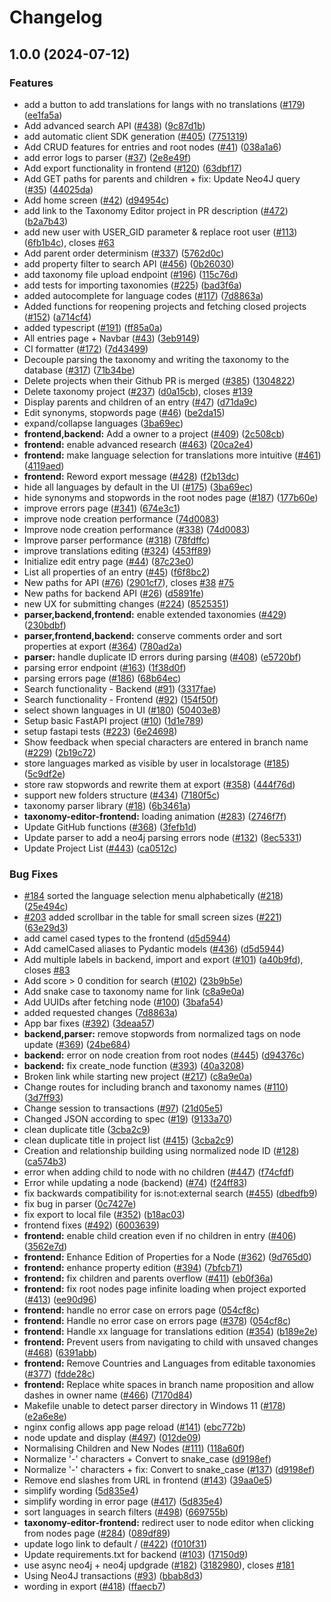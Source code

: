 # Changelog

## 1.0.0 (2024-07-12)


### Features

* add a button to add translations for langs with no translations ([#179](https://github.com/openfoodfacts/taxonomy-editor/issues/179)) ([ee1fa5a](https://github.com/openfoodfacts/taxonomy-editor/commit/ee1fa5abbef06ce1eb94c176258369c456d5be74))
* Add advanced search API ([#438](https://github.com/openfoodfacts/taxonomy-editor/issues/438)) ([9c87d1b](https://github.com/openfoodfacts/taxonomy-editor/commit/9c87d1b3b3fc9a40483265008147feae3c919d59))
* add automatic client SDK generation ([#405](https://github.com/openfoodfacts/taxonomy-editor/issues/405)) ([7751319](https://github.com/openfoodfacts/taxonomy-editor/commit/7751319716f2f47d741d5554d86b659160937a8e))
* Add CRUD features for entries and root nodes ([#41](https://github.com/openfoodfacts/taxonomy-editor/issues/41)) ([038a1a6](https://github.com/openfoodfacts/taxonomy-editor/commit/038a1a6df162e74969e41de4fd88f095f0ee01d9))
* add error logs to parser ([#37](https://github.com/openfoodfacts/taxonomy-editor/issues/37)) ([2e8e49f](https://github.com/openfoodfacts/taxonomy-editor/commit/2e8e49fb7e9ca56ac5ff195dde00a6992f435c5c))
* Add export functionality in frontend ([#120](https://github.com/openfoodfacts/taxonomy-editor/issues/120)) ([63dbf17](https://github.com/openfoodfacts/taxonomy-editor/commit/63dbf17222bf077fca06aa1e1d00400854d53466))
* Add GET paths for parents and children + fix: Update Neo4J query ([#35](https://github.com/openfoodfacts/taxonomy-editor/issues/35)) ([44025da](https://github.com/openfoodfacts/taxonomy-editor/commit/44025da3b204ee7209554b1447d4669507ec3b13))
* Add home screen ([#42](https://github.com/openfoodfacts/taxonomy-editor/issues/42)) ([d94954c](https://github.com/openfoodfacts/taxonomy-editor/commit/d94954c27fcbe3adcdf6af3cb96fce78ff0770a6))
* add link to the Taxonomy Editor project in PR description ([#472](https://github.com/openfoodfacts/taxonomy-editor/issues/472)) ([b2a7b43](https://github.com/openfoodfacts/taxonomy-editor/commit/b2a7b4339d336023755d010d3e1612c5bf28f6fc))
* add new user with USER_GID parameter & replace root user ([#113](https://github.com/openfoodfacts/taxonomy-editor/issues/113)) ([6fb1b4c](https://github.com/openfoodfacts/taxonomy-editor/commit/6fb1b4c6e898212a515b01c96d525bf8c2485e6a)), closes [#63](https://github.com/openfoodfacts/taxonomy-editor/issues/63)
* Add parent order determinism ([#337](https://github.com/openfoodfacts/taxonomy-editor/issues/337)) ([5762d0c](https://github.com/openfoodfacts/taxonomy-editor/commit/5762d0c59fbe80832aedaf9cda649e97f8727c83))
* add property filter to search API ([#456](https://github.com/openfoodfacts/taxonomy-editor/issues/456)) ([0b26030](https://github.com/openfoodfacts/taxonomy-editor/commit/0b26030d96588692a8dcb65ebaf8f0b06f04f17a))
* add taxonomy file upload endpoint ([#196](https://github.com/openfoodfacts/taxonomy-editor/issues/196)) ([115c76d](https://github.com/openfoodfacts/taxonomy-editor/commit/115c76d46d234295336b4359be5e0b679e85d27d))
* add tests for importing taxonomies ([#225](https://github.com/openfoodfacts/taxonomy-editor/issues/225)) ([bad3f6a](https://github.com/openfoodfacts/taxonomy-editor/commit/bad3f6ae87431a6eba0cd3e73b8f6470b88a91bb))
* added autocomplete for language codes ([#117](https://github.com/openfoodfacts/taxonomy-editor/issues/117)) ([7d8863a](https://github.com/openfoodfacts/taxonomy-editor/commit/7d8863a902627d26ecc32f93391c442dda004ce0))
* Added functions for reopening projects and fetching closed projects ([#152](https://github.com/openfoodfacts/taxonomy-editor/issues/152)) ([a714cf4](https://github.com/openfoodfacts/taxonomy-editor/commit/a714cf48d0c8a9511e67d9cda7555857399802bd))
* added typescript ([#191](https://github.com/openfoodfacts/taxonomy-editor/issues/191)) ([ff85a0a](https://github.com/openfoodfacts/taxonomy-editor/commit/ff85a0a250956201cf9fa89cf4ecc0e1f91b693d))
* All entries page + Navbar ([#43](https://github.com/openfoodfacts/taxonomy-editor/issues/43)) ([3eb9149](https://github.com/openfoodfacts/taxonomy-editor/commit/3eb91493f9e70180d7c212360e61ebfca5ad8755))
* CI formatter ([#172](https://github.com/openfoodfacts/taxonomy-editor/issues/172)) ([7d43499](https://github.com/openfoodfacts/taxonomy-editor/commit/7d4349976f1b74f5a10278af003c5b50654e7d89))
* Decouple parsing the taxonomy and writing the taxonomy to the database ([#317](https://github.com/openfoodfacts/taxonomy-editor/issues/317)) ([71b34be](https://github.com/openfoodfacts/taxonomy-editor/commit/71b34be697047ba5c33d76c0b2cc3dc6386ffba7))
* Delete projects when their Github PR is merged ([#385](https://github.com/openfoodfacts/taxonomy-editor/issues/385)) ([1304822](https://github.com/openfoodfacts/taxonomy-editor/commit/1304822b1c65a565548caca59497c8c6f2d39dc4))
* Delete taxonomy project ([#237](https://github.com/openfoodfacts/taxonomy-editor/issues/237)) ([d0a15cb](https://github.com/openfoodfacts/taxonomy-editor/commit/d0a15cb262e3db24bccf11a9b41f62716c6cc425)), closes [#139](https://github.com/openfoodfacts/taxonomy-editor/issues/139)
* Display parents and children of an entry ([#47](https://github.com/openfoodfacts/taxonomy-editor/issues/47)) ([d71da9c](https://github.com/openfoodfacts/taxonomy-editor/commit/d71da9c341aebff00433e31d4625b79e30fe0804))
* Edit synonyms, stopwords page ([#46](https://github.com/openfoodfacts/taxonomy-editor/issues/46)) ([be2da15](https://github.com/openfoodfacts/taxonomy-editor/commit/be2da15deb1a209767d77d0172a3fe67a08caf9b))
* expand/collapse languages ([3ba69ec](https://github.com/openfoodfacts/taxonomy-editor/commit/3ba69eca5cc2d40961cd7d346ae12f4f1f7b9627))
* **frontend,backend:** Add a owner to a project ([#409](https://github.com/openfoodfacts/taxonomy-editor/issues/409)) ([2c508cb](https://github.com/openfoodfacts/taxonomy-editor/commit/2c508cb392caa2ff1f702d43a782147ec0d59dcd))
* **frontend:** enable advanced research ([#463](https://github.com/openfoodfacts/taxonomy-editor/issues/463)) ([20ca2e4](https://github.com/openfoodfacts/taxonomy-editor/commit/20ca2e46406aeed0a7ed2193d709f53b72eac232))
* **frontend:** make language selection for translations more intuitive ([#461](https://github.com/openfoodfacts/taxonomy-editor/issues/461)) ([4119aed](https://github.com/openfoodfacts/taxonomy-editor/commit/4119aedf501fbd0c7ad2c04cc0a219f66e709caf))
* **frontend:** Reword export message ([#428](https://github.com/openfoodfacts/taxonomy-editor/issues/428)) ([f2b13dc](https://github.com/openfoodfacts/taxonomy-editor/commit/f2b13dc946ab30e7d60014d8bea8ecfe4f7b0ea3))
* hide all languages by default in the UI ([#175](https://github.com/openfoodfacts/taxonomy-editor/issues/175)) ([3ba69ec](https://github.com/openfoodfacts/taxonomy-editor/commit/3ba69eca5cc2d40961cd7d346ae12f4f1f7b9627))
* hide synonyms and stopwords in the root nodes page ([#187](https://github.com/openfoodfacts/taxonomy-editor/issues/187)) ([177b60e](https://github.com/openfoodfacts/taxonomy-editor/commit/177b60e7587f40287d39f87e8f87eb1657c4ff1c))
* improve errors page ([#341](https://github.com/openfoodfacts/taxonomy-editor/issues/341)) ([674e3c1](https://github.com/openfoodfacts/taxonomy-editor/commit/674e3c1e14e0ff366966c72e35140aaaf19dbf43))
* improve node creation performance ([74d0083](https://github.com/openfoodfacts/taxonomy-editor/commit/74d0083717feb6c3e1851971a925e4d90ec69f90))
* Improve node creation performance ([#338](https://github.com/openfoodfacts/taxonomy-editor/issues/338)) ([74d0083](https://github.com/openfoodfacts/taxonomy-editor/commit/74d0083717feb6c3e1851971a925e4d90ec69f90))
* Improve parser performance ([#318](https://github.com/openfoodfacts/taxonomy-editor/issues/318)) ([78fdffc](https://github.com/openfoodfacts/taxonomy-editor/commit/78fdffc978af64f79b124c3d758f37906cfdb5f0))
* improve translations editing ([#324](https://github.com/openfoodfacts/taxonomy-editor/issues/324)) ([453ff89](https://github.com/openfoodfacts/taxonomy-editor/commit/453ff8937004c18c11adc32e1055668207c002e4))
* Initialize edit entry page ([#44](https://github.com/openfoodfacts/taxonomy-editor/issues/44)) ([87c23e0](https://github.com/openfoodfacts/taxonomy-editor/commit/87c23e051b7a87415283b74c71a2dc2c1f9a9940))
* List all properties of an entry ([#45](https://github.com/openfoodfacts/taxonomy-editor/issues/45)) ([f6f8bc2](https://github.com/openfoodfacts/taxonomy-editor/commit/f6f8bc28cfa529ebb7f4f2032ca5d4fa46b143e5))
* New paths for API ([#76](https://github.com/openfoodfacts/taxonomy-editor/issues/76)) ([2901cf7](https://github.com/openfoodfacts/taxonomy-editor/commit/2901cf765aa50f3734dcac7d4094a8cb7a2b1dfb)), closes [#38](https://github.com/openfoodfacts/taxonomy-editor/issues/38) [#75](https://github.com/openfoodfacts/taxonomy-editor/issues/75)
* New paths for backend API ([#26](https://github.com/openfoodfacts/taxonomy-editor/issues/26)) ([d5891fe](https://github.com/openfoodfacts/taxonomy-editor/commit/d5891fe691d2270df53aba29e1c8d930b8937710))
* new UX for submitting changes ([#224](https://github.com/openfoodfacts/taxonomy-editor/issues/224)) ([8525351](https://github.com/openfoodfacts/taxonomy-editor/commit/852535143e16df36fef337cfcfc9d52e2e9fc636))
* **parser,backend,frontend:** enable extended taxonomies ([#429](https://github.com/openfoodfacts/taxonomy-editor/issues/429)) ([230bdbf](https://github.com/openfoodfacts/taxonomy-editor/commit/230bdbffc7f5f1e7c295fc16a14a7f9d5020ed5b))
* **parser,frontend,backend:** conserve comments order and sort properties at export ([#364](https://github.com/openfoodfacts/taxonomy-editor/issues/364)) ([780ad2a](https://github.com/openfoodfacts/taxonomy-editor/commit/780ad2af6eeb95c588f18b84a95e6e3522c3726f))
* **parser:** handle duplicate ID errors during parsing ([#408](https://github.com/openfoodfacts/taxonomy-editor/issues/408)) ([e5720bf](https://github.com/openfoodfacts/taxonomy-editor/commit/e5720bf04eeed8ffd30c8029eb85f30925be1f08))
* parsing error endpoint ([#163](https://github.com/openfoodfacts/taxonomy-editor/issues/163)) ([1f38d0f](https://github.com/openfoodfacts/taxonomy-editor/commit/1f38d0f2c302aa36672b8fb036f64e93fb5b8afe))
* parsing errors page ([#186](https://github.com/openfoodfacts/taxonomy-editor/issues/186)) ([68b64ec](https://github.com/openfoodfacts/taxonomy-editor/commit/68b64ece9401325f31dd9fcd8a93fb10bc380642))
* Search functionality - Backend ([#91](https://github.com/openfoodfacts/taxonomy-editor/issues/91)) ([3317fae](https://github.com/openfoodfacts/taxonomy-editor/commit/3317fae1cc8e20c00744429c51b50f6e4b3086dc))
* Search functionality - Frontend ([#92](https://github.com/openfoodfacts/taxonomy-editor/issues/92)) ([154f50f](https://github.com/openfoodfacts/taxonomy-editor/commit/154f50f3dfda329ae68a9e54f9c04b9b945a1b4a))
* select shown languages in UI ([#180](https://github.com/openfoodfacts/taxonomy-editor/issues/180)) ([50403e8](https://github.com/openfoodfacts/taxonomy-editor/commit/50403e88533e45b0d9d820d673ec9ab97bd08cd8))
* Setup basic FastAPI project ([#10](https://github.com/openfoodfacts/taxonomy-editor/issues/10)) ([1d1e789](https://github.com/openfoodfacts/taxonomy-editor/commit/1d1e789055d74dee2bceda3042c5c0a2dd1a44a5))
* setup fastapi tests ([#223](https://github.com/openfoodfacts/taxonomy-editor/issues/223)) ([6e24698](https://github.com/openfoodfacts/taxonomy-editor/commit/6e2469854d5d90f9ed5c36a603b431cdbf6cf856))
* Show feedback when special characters are entered in branch name ([#229](https://github.com/openfoodfacts/taxonomy-editor/issues/229)) ([2b19c72](https://github.com/openfoodfacts/taxonomy-editor/commit/2b19c72d42bb80e1f0b3408f26650caf52825728))
* store languages marked as visible by user in localstorage ([#185](https://github.com/openfoodfacts/taxonomy-editor/issues/185)) ([5c9df2e](https://github.com/openfoodfacts/taxonomy-editor/commit/5c9df2e7118d574f2c526be81cee6fdb4317b5fc))
* store raw stopwords and rewrite them at export ([#358](https://github.com/openfoodfacts/taxonomy-editor/issues/358)) ([444f76d](https://github.com/openfoodfacts/taxonomy-editor/commit/444f76d1f1954473829bf71f9c7e2268d2e0a9c5))
* support new folders structure ([#434](https://github.com/openfoodfacts/taxonomy-editor/issues/434)) ([7180f5c](https://github.com/openfoodfacts/taxonomy-editor/commit/7180f5ca69e22208c455b1378a9b1652d26346ca))
* taxonomy parser library ([#18](https://github.com/openfoodfacts/taxonomy-editor/issues/18)) ([6b3461a](https://github.com/openfoodfacts/taxonomy-editor/commit/6b3461ade913202aedb4796f506c549c7c80c938))
* **taxonomy-editor-frontend:** loading animation ([#283](https://github.com/openfoodfacts/taxonomy-editor/issues/283)) ([2746f7f](https://github.com/openfoodfacts/taxonomy-editor/commit/2746f7f3bd2a6a6370977ef7ad13a36dc01eedf5))
* Update GitHub functions ([#368](https://github.com/openfoodfacts/taxonomy-editor/issues/368)) ([3fefb1d](https://github.com/openfoodfacts/taxonomy-editor/commit/3fefb1d8eac5efb32c8ec0860c6e11595c5964cd))
* Update parser to add a neo4j parsing errors node ([#132](https://github.com/openfoodfacts/taxonomy-editor/issues/132)) ([8ec5331](https://github.com/openfoodfacts/taxonomy-editor/commit/8ec533160125596cb6f985d00000b1286b9888ea))
* Update Project List ([#443](https://github.com/openfoodfacts/taxonomy-editor/issues/443)) ([ca0512c](https://github.com/openfoodfacts/taxonomy-editor/commit/ca0512c35ff54c8e2a69f1f129f7f2d6f3c5c4ea))


### Bug Fixes

* [#184](https://github.com/openfoodfacts/taxonomy-editor/issues/184) sorted the language selection menu alphabetically ([#218](https://github.com/openfoodfacts/taxonomy-editor/issues/218)) ([25e494c](https://github.com/openfoodfacts/taxonomy-editor/commit/25e494cef9b4d2294742fd6a70c00c010f3ef18e))
* [#203](https://github.com/openfoodfacts/taxonomy-editor/issues/203) added scrollbar in the table for small screen sizes ([#221](https://github.com/openfoodfacts/taxonomy-editor/issues/221)) ([63e29d3](https://github.com/openfoodfacts/taxonomy-editor/commit/63e29d319d8dfee3bd6cfb4858736c30de1b1885))
* add camel cased types to the frontend ([d5d5944](https://github.com/openfoodfacts/taxonomy-editor/commit/d5d5944aed2613aadb47dedbaf8668551d55f83a))
* Add camelCased aliases to Pydantic models ([#436](https://github.com/openfoodfacts/taxonomy-editor/issues/436)) ([d5d5944](https://github.com/openfoodfacts/taxonomy-editor/commit/d5d5944aed2613aadb47dedbaf8668551d55f83a))
* Add multiple labels in backend, import and export ([#101](https://github.com/openfoodfacts/taxonomy-editor/issues/101)) ([a40b9fd](https://github.com/openfoodfacts/taxonomy-editor/commit/a40b9fd69b046823e871c577ac2f696b46058382)), closes [#83](https://github.com/openfoodfacts/taxonomy-editor/issues/83)
* Add score &gt; 0 condition for search ([#102](https://github.com/openfoodfacts/taxonomy-editor/issues/102)) ([23b9b5e](https://github.com/openfoodfacts/taxonomy-editor/commit/23b9b5e5dfa1473732ac7dfea1a12c49611e4cc2))
* Add snake case to taxonomy name for link ([c8a9e0a](https://github.com/openfoodfacts/taxonomy-editor/commit/c8a9e0a7f060bb38bd1a3a46f1c3db02b0c3da27))
* Add UUIDs after fetching node ([#100](https://github.com/openfoodfacts/taxonomy-editor/issues/100)) ([3bafa54](https://github.com/openfoodfacts/taxonomy-editor/commit/3bafa540ee1ab6f4fa333e1a13a0ff0b789a1c9f))
* added requested changes ([7d8863a](https://github.com/openfoodfacts/taxonomy-editor/commit/7d8863a902627d26ecc32f93391c442dda004ce0))
* App bar fixes ([#392](https://github.com/openfoodfacts/taxonomy-editor/issues/392)) ([3deaa57](https://github.com/openfoodfacts/taxonomy-editor/commit/3deaa579a2defa2de613961b9eba67c7feb5c61c))
* **backend,parser:** remove stopwords from normalized tags on node update ([#369](https://github.com/openfoodfacts/taxonomy-editor/issues/369)) ([24be684](https://github.com/openfoodfacts/taxonomy-editor/commit/24be684b1415e7131476af1cb16b884f26dbf412))
* **backend:** error on node creation from root nodes ([#445](https://github.com/openfoodfacts/taxonomy-editor/issues/445)) ([d94376c](https://github.com/openfoodfacts/taxonomy-editor/commit/d94376c5c22b176026b007e4a9a9de05a226308f))
* **backend:** fix create_node function ([#393](https://github.com/openfoodfacts/taxonomy-editor/issues/393)) ([40a3208](https://github.com/openfoodfacts/taxonomy-editor/commit/40a3208a7a5e1075ef5fc5d1216800942f399dd3))
* Broken link while starting new project ([#217](https://github.com/openfoodfacts/taxonomy-editor/issues/217)) ([c8a9e0a](https://github.com/openfoodfacts/taxonomy-editor/commit/c8a9e0a7f060bb38bd1a3a46f1c3db02b0c3da27))
* Change routes for including branch and taxonomy names ([#110](https://github.com/openfoodfacts/taxonomy-editor/issues/110)) ([3d7ff93](https://github.com/openfoodfacts/taxonomy-editor/commit/3d7ff930d8377b884c156f0a8d35b819e6319582))
* Change session to transactions ([#97](https://github.com/openfoodfacts/taxonomy-editor/issues/97)) ([21d05e5](https://github.com/openfoodfacts/taxonomy-editor/commit/21d05e5f9b0a080a9034afead8de846fa812e122))
* Changed JSON according to spec ([#19](https://github.com/openfoodfacts/taxonomy-editor/issues/19)) ([9133a70](https://github.com/openfoodfacts/taxonomy-editor/commit/9133a7013de609db76751e4b37d1b2cfe1190c37))
* clean duplicate title ([3cba2c9](https://github.com/openfoodfacts/taxonomy-editor/commit/3cba2c9700af7fcc2cfecfb23cc71314348ab7e7))
* clean duplicate title in project list ([#415](https://github.com/openfoodfacts/taxonomy-editor/issues/415)) ([3cba2c9](https://github.com/openfoodfacts/taxonomy-editor/commit/3cba2c9700af7fcc2cfecfb23cc71314348ab7e7))
* Creation and relationship building using normalized node ID ([#128](https://github.com/openfoodfacts/taxonomy-editor/issues/128)) ([ca574b3](https://github.com/openfoodfacts/taxonomy-editor/commit/ca574b35a536532c22d1b3234046ecc129c13cb3))
* error when adding child to node with no children ([#447](https://github.com/openfoodfacts/taxonomy-editor/issues/447)) ([f74cfdf](https://github.com/openfoodfacts/taxonomy-editor/commit/f74cfdf7f01fa2814b0772ec701eeedab52d6dce))
* Error while updating a node (backend) ([#74](https://github.com/openfoodfacts/taxonomy-editor/issues/74)) ([f24ff83](https://github.com/openfoodfacts/taxonomy-editor/commit/f24ff8328c3007b61cd6a62b6f023ca01740f78f))
* fix backwards compatibility for is:not:external search ([#455](https://github.com/openfoodfacts/taxonomy-editor/issues/455)) ([dbedfb9](https://github.com/openfoodfacts/taxonomy-editor/commit/dbedfb937a5b5c9912d1f3c2a5ea766014dff2bb))
* fix bug in parser ([0c7427e](https://github.com/openfoodfacts/taxonomy-editor/commit/0c7427eed640c8a023f70b30753475643ca9d0eb))
* fix export to local file ([#352](https://github.com/openfoodfacts/taxonomy-editor/issues/352)) ([b18ac03](https://github.com/openfoodfacts/taxonomy-editor/commit/b18ac038fcf20ffbd202e87460f0d354199bd56d))
* frontend fixes ([#492](https://github.com/openfoodfacts/taxonomy-editor/issues/492)) ([6003639](https://github.com/openfoodfacts/taxonomy-editor/commit/60036397b508e278f8d30fd4db6512f7a706b4a2))
* **frontend:** enable child creation even if no children in entry ([#406](https://github.com/openfoodfacts/taxonomy-editor/issues/406)) ([3562e7d](https://github.com/openfoodfacts/taxonomy-editor/commit/3562e7d6fa73de2404fc1b23812023c53cddd89a))
* **frontend:** Enhance Edition of Properties for a Node ([#362](https://github.com/openfoodfacts/taxonomy-editor/issues/362)) ([9d765d0](https://github.com/openfoodfacts/taxonomy-editor/commit/9d765d09cd96bf0435ef1a8a605b49e79876dce8))
* **frontend:** enhance property edition ([#394](https://github.com/openfoodfacts/taxonomy-editor/issues/394)) ([7bfcb71](https://github.com/openfoodfacts/taxonomy-editor/commit/7bfcb7153520171e773a2251c8b17c7d331844b2))
* **frontend:** fix children and parents overflow ([#411](https://github.com/openfoodfacts/taxonomy-editor/issues/411)) ([eb0f36a](https://github.com/openfoodfacts/taxonomy-editor/commit/eb0f36acbe019568cf17116829c6c3e30feaf423))
* **frontend:** fix root nodes page infinite loading when project exported ([#413](https://github.com/openfoodfacts/taxonomy-editor/issues/413)) ([ee90d96](https://github.com/openfoodfacts/taxonomy-editor/commit/ee90d960f43d3c777b30064e33273c5105acc410))
* **frontend:** handle no error case on errors page ([054cf8c](https://github.com/openfoodfacts/taxonomy-editor/commit/054cf8c42b95d3e992a0f88ac9a47b6f5796101e))
* **frontend:** Handle no error case on errors page ([#378](https://github.com/openfoodfacts/taxonomy-editor/issues/378)) ([054cf8c](https://github.com/openfoodfacts/taxonomy-editor/commit/054cf8c42b95d3e992a0f88ac9a47b6f5796101e))
* **frontend:** Handle xx language for translations edition ([#354](https://github.com/openfoodfacts/taxonomy-editor/issues/354)) ([b189e2e](https://github.com/openfoodfacts/taxonomy-editor/commit/b189e2e2946ad08bf1ad2a680f2caa15f0c99cd1))
* **frontend:** Prevent users from navigating to child with unsaved changes ([#468](https://github.com/openfoodfacts/taxonomy-editor/issues/468)) ([6391abb](https://github.com/openfoodfacts/taxonomy-editor/commit/6391abb6eed563a33be1e06d8ca97971260fbadb))
* **frontend:** Remove Countries and Languages from editable taxonomies ([#377](https://github.com/openfoodfacts/taxonomy-editor/issues/377)) ([fdde28c](https://github.com/openfoodfacts/taxonomy-editor/commit/fdde28c4896611dc3327b59361b60985d0bd0c5a))
* **frontend:** Replace white spaces in branch name proposition and allow dashes in owner name ([#466](https://github.com/openfoodfacts/taxonomy-editor/issues/466)) ([7170d84](https://github.com/openfoodfacts/taxonomy-editor/commit/7170d84095b2e9cd9d00392556681d361d4b9db2))
* Makefile unable to detect parser directory in Windows 11 ([#178](https://github.com/openfoodfacts/taxonomy-editor/issues/178)) ([e2a6e8e](https://github.com/openfoodfacts/taxonomy-editor/commit/e2a6e8e7bcdb721f78a48857b1cee4f9e9656472))
* nginx config allows app page reload ([#141](https://github.com/openfoodfacts/taxonomy-editor/issues/141)) ([ebc772b](https://github.com/openfoodfacts/taxonomy-editor/commit/ebc772bf116f66af8efc67be55a34cb121d90986))
* node update and display ([#497](https://github.com/openfoodfacts/taxonomy-editor/issues/497)) ([012de09](https://github.com/openfoodfacts/taxonomy-editor/commit/012de098da1f79e90c77ad6943c47378f6abcc86))
* Normalising Children and New Nodes ([#111](https://github.com/openfoodfacts/taxonomy-editor/issues/111)) ([118a60f](https://github.com/openfoodfacts/taxonomy-editor/commit/118a60f88d403d3a6ce3f72368dea7dea7c7aa59))
* Normalize '-' characters + Convert to snake_case ([d9198ef](https://github.com/openfoodfacts/taxonomy-editor/commit/d9198ef014ba1b70b7b298c52571f111aa536e9d))
* Normalize '-' characters + fix: Convert to snake_case ([#137](https://github.com/openfoodfacts/taxonomy-editor/issues/137)) ([d9198ef](https://github.com/openfoodfacts/taxonomy-editor/commit/d9198ef014ba1b70b7b298c52571f111aa536e9d))
* Remove end slashes from URL in frontend ([#143](https://github.com/openfoodfacts/taxonomy-editor/issues/143)) ([39aa0e5](https://github.com/openfoodfacts/taxonomy-editor/commit/39aa0e5153b12db41207a27adbe01eb78ac8240f))
* simplify wording ([5d835e4](https://github.com/openfoodfacts/taxonomy-editor/commit/5d835e4c021bc4a9f78854c052514b13fcc83e03))
* simplify wording in error page ([#417](https://github.com/openfoodfacts/taxonomy-editor/issues/417)) ([5d835e4](https://github.com/openfoodfacts/taxonomy-editor/commit/5d835e4c021bc4a9f78854c052514b13fcc83e03))
* sort languages in search filters ([#498](https://github.com/openfoodfacts/taxonomy-editor/issues/498)) ([669755b](https://github.com/openfoodfacts/taxonomy-editor/commit/669755b98afbea7473b499e5d6d7cf9496ab1080))
* **taxonomy-editor-frontend:** redirect user to node editor when clicking from nodes page ([#284](https://github.com/openfoodfacts/taxonomy-editor/issues/284)) ([089df89](https://github.com/openfoodfacts/taxonomy-editor/commit/089df8971e447e38d322867840e11f3d23ffb344))
* update logo link to default / ([#422](https://github.com/openfoodfacts/taxonomy-editor/issues/422)) ([f010f31](https://github.com/openfoodfacts/taxonomy-editor/commit/f010f311d368efb176422e1e51b38026e830b851))
* Update requirements.txt for backend ([#103](https://github.com/openfoodfacts/taxonomy-editor/issues/103)) ([17150d9](https://github.com/openfoodfacts/taxonomy-editor/commit/17150d9637dee93a647a8531e8e9315d59932a62))
* use async neo4j + neo4j updgrade  ([#182](https://github.com/openfoodfacts/taxonomy-editor/issues/182)) ([3182980](https://github.com/openfoodfacts/taxonomy-editor/commit/318298041663fc966ce7f1a8260304a8836babc9)), closes [#181](https://github.com/openfoodfacts/taxonomy-editor/issues/181)
* Using Neo4J transactions ([#93](https://github.com/openfoodfacts/taxonomy-editor/issues/93)) ([bbab8d3](https://github.com/openfoodfacts/taxonomy-editor/commit/bbab8d3f8335ddeb1a6a03029ac4f46e1c178c24))
* wording in export ([#418](https://github.com/openfoodfacts/taxonomy-editor/issues/418)) ([ffaecb7](https://github.com/openfoodfacts/taxonomy-editor/commit/ffaecb7dfd6312c68b8ed2f7da9f86e60a86f93f))
